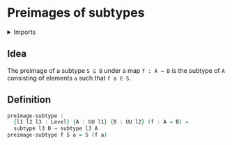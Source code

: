 #  Preimages of subtypes

<details><summary>Imports</summary>
```agda
module foundation.preimages-of-subtypes where
open import foundation.subtypes
open import foundation.universe-levels
```
</details>

## Idea

The preimage of a subtype `S ⊆ B` under a map `f : A → B` is the subtype of `A` consisting of elements `a` such that `f a ∈ S`.

## Definition

```agda
preimage-subtype :
  {l1 l2 l3 : Level} {A : UU l1} {B : UU l2} (f : A → B) →
  subtype l3 B → subtype l3 A
preimage-subtype f S a = S (f a)
```
